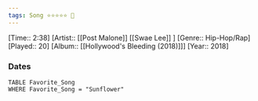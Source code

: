 ```yaml
---
tags: Song ⭐⭐⭐⭐⭐ 💛
---
```

[Time:: 2:38]
[Artist:: [[Post Malone]] [[Swae Lee]] ]
[Genre:: Hip-Hop/Rap]
[Played:: 20]
[Album:: [[Hollywood's Bleeding (2018)]]]
[Year:: 2018]
### Dates
````dataview
TABLE Favorite_Song
WHERE Favorite_Song = "Sunflower"
````